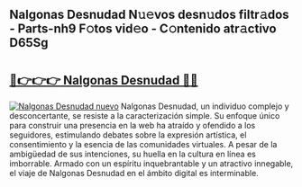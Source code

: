 ## Nalgonas Desnudad N𝚞𝚎vos desn𝚞dos filtr𝚊dos - Parts-nh9 F𝚘tos vid𝚎o - C𝚘ntenido atr𝚊ctivo D65Sg

# <h2><a href="http://mbczd6.tromn.icu/?c=Nalgonas+Desnudad">🔗👉👉👉 Nalgonas Desnudad 🔗🔗</a></h2>

[![Nalgonas Desnudad nuevo](https://i.imgur.com/pEAQMta.gif)](http://mbczd6.tromn.icu/?c=Nalgonas+Desnudad)
Nalgonas Desnudad, un individuo complejo y desconcertante, se resiste a la caracterización simple. Su enfoque único para construir una presencia en la web ha atraído y ofendido a los seguidores, estimulando debates sobre la expresión artística, el consentimiento y la esencia de las comunidades virtuales. A pesar de la ambigüedad de sus intenciones, su huella en la cultura en línea es imborrable. Armado con un espíritu inquebrantable y un atractivo innegable, el viaje de Nalgonas Desnudad en el ámbito digital es interminable.

